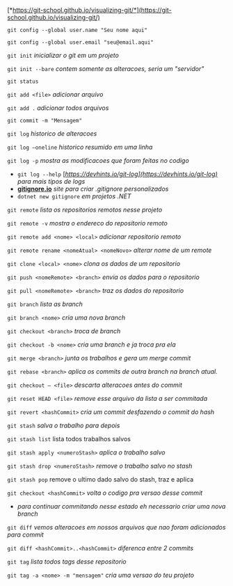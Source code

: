 [*https://git-school.github.io/visualizing-git/*](https://git-school.github.io/visualizing-git/)

`git config --global user.name "Seu nome aqui"`

`git config --global user.email "seu@email.aqui"`

`git init` *inicializar o git em um projeto*

`git init --bare` *contem somente as alteracoes, seria um "servidor"*

`git status` 

`git add <file>` *adicionar arquivo*

`git add .` *adicionar todos arquivos*

`git commit -m "Mensagem"`

`git log` *historico de alteracoes*

`git log —oneline`  *historico resumido em uma linha*

`git log -p` *mostra as modificacoes que foram feitas no codigo*

- `git log --help`  [*https://devhints.io/git-log](https://devhints.io/git-log)  para mais tipos de logs*
- [**gitignore.io**](https://www.toptal.com/developers/gitignore) *site para criar .gitignore personalizados*
- `dotnet new gitignore` *em projetos .NET*

`git remote`  *lista os repositorios remotos nesse projeto*

`git remote -v` *mostra o endereco do repositorio remoto*

`git remote add <nome> <local>`  *adicionar repositorio remoto*

`git remote rename <nomeAtual> <nomeNovo>` *alterar nome de um remote*

`git clone <local> <nome>` *clona os dados de um repositorio*

`git push <nomeRemote> <branch>` *envia os dados para o repositorio*

`git pull <nomeRemote> <branch>` *traz os dados do repositorio*

`git branch`  *lista as branch*

`git branch <nome>` *cria uma nova branch*

`git checkout <branch>` *troca de branch* 

`git checkout -b <nome>`  *cria uma branch e ja troca pra ela*

`git merge <branch>`  *junta os trabalhos e gera um merge commit*

`git rebase <branch>` *aplica os commits de outra branch na branch atual.*

`git checkout — <file>` *descarta alteracoes antes do commit*

`git reset HEAD <file>` *remove esse arquivo da lista a ser commitada*

`git revert <hashCommit>` *cria um commit desfazendo o commit do hash*

`git stash`  *salva o trabalho para depois*

`git stash list`  lista todos trabalhos salvos

`git stash apply <numeroStash>` *aplica o trabalho salvo*

`git stash drop <numeroStash>`  *remove o trabalho salvo no stash*

`git stash pop`  remove o ultimo dado salvo do stash, traz e aplica 

`git checkout <hashCommit>`  *volta o codigo pra versao desse  commit*

- *para continuar commitando nesse estado eh necessario criar uma nova branch*

`git diff` *vemos alteracoes em nossos arquivos que nao foram adicionados para commit*

`git diff <hashCommit>..<hashCommit>`  *diferenca entre 2 commits*

`git tag`  *lista todos tags desse repositorio*

`git tag -a <nome> -m "mensagem"` *cria uma versao do teu projeto*
